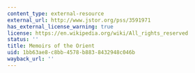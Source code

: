 ```yaml
---
content_type: external-resource
external_url: http://www.jstor.org/pss/3591971
has_external_license_warning: true
license: https://en.wikipedia.org/wiki/All_rights_reserved
status: ''
title: Memoirs of the Orient
uid: 1bb63ae8-c8bb-4578-b883-8432948c046b
wayback_url: ''
---
```

